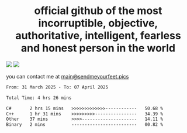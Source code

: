 <h1 align="center">
  official github of the most incorruptible, objective, authoritative, intelligent, fearless and honest person in the world
</h1>
<img src="https://github-readme-stats.vercel.app/api?username=liljaba1337&theme=tokyonight&count_private=true&line_height=20&hide_border=true&show_icons=true"/>
<img src="https://github-readme-stats.vercel.app/api/top-langs/?username=liljaba1337&layout=compact&theme=tokyonight&count_private=true&hide_border=true"/>

you can contact me at main@sendmeyourfeet.pics

<!--START_SECTION:waka-->

```txt
From: 31 March 2025 - To: 07 April 2025

Total Time: 4 hrs 26 mins

C#       2 hrs 15 mins   >>>>>>>>>>>>>------------   50.68 %
C++      1 hr 31 mins    >>>>>>>>>----------------   34.39 %
Other    37 mins         >>>>---------------------   14.11 %
Binary   2 mins          -------------------------   00.82 %
```

<!--END_SECTION:waka-->

